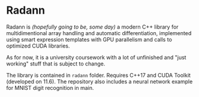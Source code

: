 # Radann

Radann is _(hopefully going to be, some day)_ a modern C++ library for multidimentional array handling and automatic differentiation,
implemented using smart expression templates with GPU parallelism and calls to optimized CUDA libraries.

As for now, it is a university coursework with a lot of unfinished and "just working" stuff that is subject to change.

The library is contained in `radann` folder. Requires C++17 and CUDA Toolkit (developed on 11.6).
The repository also includes a neural network example for MNIST digit recognition in main.
